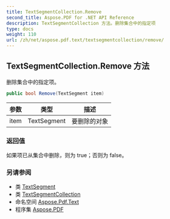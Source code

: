 ```yaml
---
title: TextSegmentCollection.Remove
second_title: Aspose.PDF for .NET API Reference
description: TextSegmentCollection 方法。删除集合中的指定项
type: docs
weight: 110
url: /zh/net/aspose.pdf.text/textsegmentcollection/remove/
---
```

## TextSegmentCollection.Remove 方法

删除集合中的指定项。

```csharp
public bool Remove(TextSegment item)
```

| 参数 | 类型 | 描述 |
| --- | --- | --- |
| item | TextSegment | 要删除的对象 |

### 返回值

如果项已从集合中删除，则为 true；否则为 false。

### 另请参阅

* 类 [TextSegment](../../textsegment/)
* 类 [TextSegmentCollection](../)
* 命名空间 [Aspose.Pdf.Text](../../../aspose.pdf.text/)
* 程序集 [Aspose.PDF](../../../)